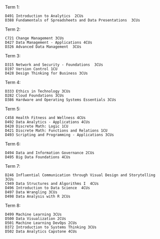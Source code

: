 Term 1:

    D491 Introduction to Analytics  2CUs
    D388 Fundamentals of Spreadsheets and Data Presentations  3CUs

Term 2:

    C721 Change Management 3CUs
    D427 Data Management - Applications 4CUs
    D326 Advanced Data Management  3CUs

Term 3:

    D315 Network and Security - Foundations  3CUs
    D197 Version Control 1CU
    D428 Design Thinking for Business 3CUs

Term 4:

    D333 Ethics in Technology 3CUs
    D282 Cloud Foundations 3CUs
    D386 Hardware and Operating Systems Essentials 3CUs

Term 5:

    C458 Health Fitness and Wellness 4CUs
    D492 Data Analytics - Applications 4CUs
    D420 Discrete Math: Logic 1CU
    D421 Discrete Math: Functions and Relations 1CU
    D493 Scripting and Programming - Applications 3CUs


Term 6:

    D494 Data and Information Governance 2CUs
    D495 Big Data Foundations 4CUs

Term 7:

    D246 Influential Communication through Visual Design and Storytelling 3CUs
    C949 Data Structures and Algorithms I  4CUs
    D496 Introduction to Data Science  4CUs
    D497 Data Wrangling 3CUs
    D498 Data Analysis with R 2CUs

Term 8:

    D499 Machine Learning 3CUs
    D500 Data Visualization 2CUs
    D501 Machine Learning DevOps 2CUs
    D372 Introduction to Systems Thinking 3CUs
    D502 Data Analytics Capstone 4CUs
